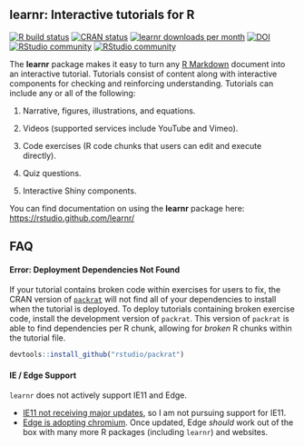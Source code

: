 
## learnr: Interactive tutorials for R

<!-- badges: start -->
[![R build status](https://github.com/rstudio/learnr/workflows/R-CMD-check/badge.svg)](https://github.com/rstudio/learnr)
[![CRAN status](https://www.r-pkg.org/badges/version/learnr)](https://CRAN.R-project.org/package=learnr)
[![learnr downloads per month](http://cranlogs.r-pkg.org/badges/learnr)](http://www.rpackages.io/package/learnr)
[![DOI](https://zenodo.org/badge/71377580.svg)](https://zenodo.org/badge/latestdoi/71377580)
<br /> [![RStudio community](https://img.shields.io/badge/community-teaching-blue?style=social&logo=rstudio&logoColor=75AADB)](https://community.rstudio.com/c/teaching)
[![RStudio community](https://img.shields.io/badge/community-learnr-blue?style=social&logo=rstudio&logoColor=75AADB)](https://community.rstudio.com/new-topic?title=&category_id=13&tags=learnr&body=%0A%0A%0A%20%20--------%0A%20%20%0A%20%20%3Csup%3EReferred%20here%20by%20%60learnr%60%27s%20GitHub%3C/sup%3E%0A&u=barret)
<!-- badges: end -->

The **learnr** package makes it easy to turn any [R
Markdown](http://rmarkdown.rstudio.com) document into an interactive
tutorial. Tutorials consist of content along with interactive components
for checking and reinforcing understanding. Tutorials can include any or
all of the following:

1.  Narrative, figures, illustrations, and equations.

2.  Videos (supported services include YouTube and Vimeo).

3.  Code exercises (R code chunks that users can edit and execute
    directly).

4.  Quiz questions.

5.  Interactive Shiny components.

You can find documentation on using the **learnr** package here:
<https://rstudio.github.com/learnr/>

## FAQ

#### Error: Deployment Dependencies Not Found

If your tutorial contains broken code within exercises for users to fix, the CRAN version of [`packrat`](https://github.com/rstudio/packrat/) will not find all of your dependencies to install when the tutorial is deployed. To deploy tutorials containing broken exercise code, install the development version of `packrat`. This version of `packrat` is able to find dependencies per R chunk, allowing for *broken* R chunks within the tutorial file.

``` r
devtools::install_github("rstudio/packrat")
```

#### IE / Edge Support

`learnr` does not actively support IE11 and Edge.

- [IE11 not receiving major updates](https://support.microsoft.com/en-us/help/17454/lifecycle-faq-internet-explorer), so I am not pursuing support for IE11.
- [Edge is adopting chromium](https://blogs.windows.com/windowsexperience/2018/12/06/microsoft-edge-making-the-web-better-through-more-open-source-collaboration/). Once updated, Edge *should* work out of the box with many more R packages (including `learnr`) and websites.
